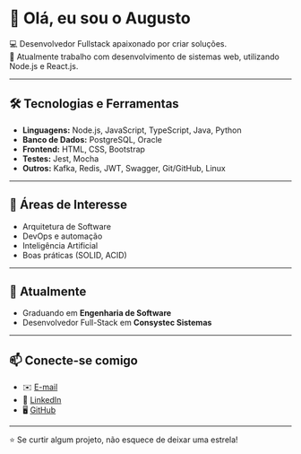 # 👋 Olá, eu sou o Augusto

💻 Desenvolvedor Fullstack apaixonado por criar soluções.  
🚀 Atualmente trabalho com desenvolvimento de sistemas web, utilizando Node.js e React.js.  

---

## 🛠️ Tecnologias e Ferramentas

- **Linguagens:** Node.js, JavaScript, TypeScript, Java, Python  
- **Banco de Dados:** PostgreSQL, Oracle  
- **Frontend:** HTML, CSS, Bootstrap  
- **Testes:** Jest, Mocha  
- **Outros:** Kafka, Redis, JWT, Swagger, Git/GitHub, Linux  

---

## 📌 Áreas de Interesse
- Arquitetura de Software  
- DevOps e automação  
- Inteligência Artificial  
- Boas práticas (SOLID, ACID)  

---

## 🌱 Atualmente
- Graduando em **Engenharia de Software**  
- Desenvolvedor Full-Stack em **Consystec Sistemas**  

---

## 📫 Conecte-se comigo
- ✉️ [E-mail](mailto:augustopreisthomasi@gmail.com)  
- 💼 [LinkedIn](https://www.linkedin.com/in/augusto-preis-tomasi-915782209)
- 🖥️ [GitHub](https://github.com/AugustoPreis)  

---
⭐ Se curtir algum projeto, não esquece de deixar uma estrela!
